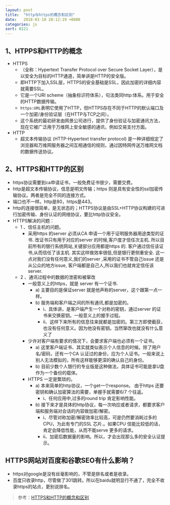 ```yaml
---
layout: post
title:  "http与https的概念和区别"
date:   2018-03-10 20:12:19 +0800
categories: js
sort: 0221
---
```


## 1、HTPPS和HTTP的概念

- HTTPS
  - （全称：Hypertext Transfer Protocol over Secure Socket Layer），是以安全为目标的HTTP通道，简单讲是HTTP的安全版。
  - 即HTTP下加入SSL层，HTTPS的安全基础是SSL，因此加密的详细内容就需要SSL。
  -  它是一个URI scheme（抽象标识符体系），句法类同http:体系。用于安全的HTTP数据传输。
  - `https:URL`表明它使用了HTTP，但HTTPS存在不同于HTTP的默认端口及一个加密/身份验证层（在HTTP与TCP之间）。
  - 这个系统的最初研发由网景公司进行，提供了身份验证与加密通讯方法，现在它被广泛用于万维网上安全敏感的通讯，例如交易支付方面。
- HTTP
  - 超文本传输协议 (HTTP-Hypertext transfer protocol) 是一种详细规定了浏览器和万维网服务器之间互相通信的规则，通过因特网传送万维网文档的数据传送协议。



## 2、HTTPS和HTTP的区别

- https协议需要到ca申请证书，一般免费证书很少，需要交费。
- http是超文本传输协议，信息是明文传输；https 则是具有安全性的ssl加密传输协议。两者是完全不同的连接方式。
- 端口也不一样。http是80，https是443。
- http的连接很简单，是无状态的；HTTPS协议是由SSL+HTTP协议构建的可进行加密传输、身份认证的网络协议，要比http协议安全。
- HTTPS解决的问题：
  - 1 、信任主机的问题。
    - 采用https 的server 必须从CA 申请一个用于证明服务器用途类型的证书. 改证书只有用于对应的server 的时候,客户度才信任次主机. 所以目前所有的银行系统网站,关键部分应用都是https 的. 客户通过信任该证书,从而信任了该主机. 其实这样做效率很低,但是银行更侧重安全. 这一点对我们没有任何意义,我们的server ,采用的证书不管自己issue 还是从公众的地方issue, 客户端都是自己人,所以我们也就肯定信任该server.
  - 2 、通讯过程中的数据的泄密和被窜改
    - 一般意义上的https，就是 server 有一个证书.
      - a) 主要目的是保证server 就是他声称的server，这个跟第一点一样。
      - b) 服务端和客户端之间的所有通讯,都是加密的。
        - i、具体讲，是客户端产生一个对称的密钥，通过server 的证书来交换密钥。一般意义上的握手过程。
        - ii、这样下来所有的信息往来就都是加密的。第三方即使截获，也没有任何意义。因为他没有密钥。当然窜改也就没有什么意义了
    - 少许对客户端有要求的情况下，会要求客户端也必须有一个证书。
      - a) 这里客户端证书、其实就类似表示个人信息的时候。除了用户名/密码，还有一个CA 认证过的身份，应为个人证书。一般来说上别人无法模拟的，所有这样能够更深的确认自己的身份。
      - b) 目前少数个人银行的专业版是这种做法，具体证书可能是拿U盘作为一个备份的载体。
    - HTTPS 一定是繁琐的。
      - a) 本来简单的http协议，一个get一个response。 由于https 还要密钥和确认加密算法的需要，单握手就需要6/7 个往返。
        - i、任何应用中,过多的round trip 肯定影响性能。
      - b) 接下来才是具体的http协议，每一次响应或者请求，都要求客户端和服务端对会话的内容做加密/解密。
        - i、尽管对称加密/解密效率比较高，可是仍然要消耗过多的CPU，为此有专门的SSL 芯片.。如果CPU 信能比较低的话，肯定会降低性能，从而不能serve 更多的请求。
        - ii、加密后数据量的影响。所以，才会出现那么多的安全认证提示。

## HTTPS网站对百度和谷歌SEO有什么影响？

- https对google是没有丝毫影响的，不管是排名或者是收录。
- 百度只收录http，尽管做了301跳转。所以在baidu就明显行不通了，完全不收录https的站点，更别说排名。

> 参考：[HTTPS和HTTP的概念和区别](https://jingyan.baidu.com/article/95c9d20d92a74eec4f75614f.html)

